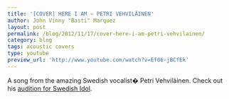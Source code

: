 ```yaml
---
title: '[COVER] HERE I AM ~ PETRI VEHVILÄINEN'
author: John Vinny "Basti" Marquez
layout: post
permalink: /blog/2012/11/17/cover-here-i-am-petri-vehvilainen/
category: blog
tags: acoustic covers
type: youtube
preview_url: 'http://www.youtube.com/watch?v=Ef06-jBCfEk'
---
```

A song from the amazing Swedish vocalist� Petri Vehviläinen. Check out his [audition for Swedish Idol][1].

 [1]: http://www.youtube.com/watch?v=cRkAwh4cbgI